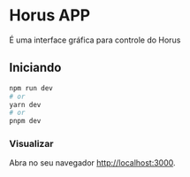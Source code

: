 # Horus APP

É uma interface gráfica para controle do Horus

## Iniciando

```bash
npm run dev
# or
yarn dev
# or
pnpm dev
```

### Visualizar

Abra no seu navegador [http://localhost:3000](http://localhost:3000).
